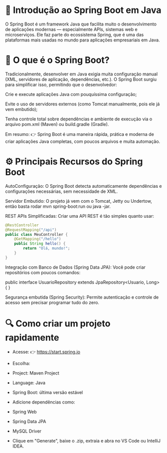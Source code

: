# 🌱 Introdução ao Spring Boot em Java

O Spring Boot é um framework Java que facilita muito o desenvolvimento de aplicações modernas — especialmente APIs, sistemas web e microserviços.
Ele faz parte do ecossistema Spring, que é uma das plataformas mais usadas no mundo para aplicações empresariais em Java.

# 🚀 O que é o Spring Boot?

Tradicionalmente, desenvolver em Java exigia muita configuração manual (XML, servidores de aplicação, dependências, etc.).
O Spring Boot surgiu para simplificar isso, permitindo que o desenvolvedor:

Crie e execute aplicações Java com pouquíssima configuração;

Evite o uso de servidores externos (como Tomcat manualmente, pois ele já vem embutido);

Tenha controle total sobre dependências e ambiente de execução via o arquivo pom.xml (Maven) ou build.gradle (Gradle).

Em resumo:
👉 Spring Boot é uma maneira rápida, prática e moderna de criar aplicações Java completas, com poucos arquivos e muita automação.

# ⚙️ Principais Recursos do Spring Boot

AutoConfiguração:
O Spring Boot detecta automaticamente dependências e configurações necessárias, sem necessidade de XML.

Servidor Embutido:
O projeto já vem com o Tomcat, Jetty ou Undertow, então basta rodar mvn spring-boot:run ou java -jar.

REST APIs Simplificadas:
Criar uma API REST é tão simples quanto usar:

```Java
@RestController
@RequestMapping("/api")
public class MeuController {
    @GetMapping("/hello")
    public String hello() {
        return "Olá, mundo!";
    }
}
```

Integração com Banco de Dados (Spring Data JPA):
Você pode criar repositórios com poucos comandos:

public interface UsuarioRepository extends JpaRepository<Usuario, Long> { }


Segurança embutida (Spring Security):
Permite autenticação e controle de acesso sem precisar programar tudo do zero.

# 🔍 Como criar um projeto rapidamente

- Acesse: 👉 https://start.spring.io

- Escolha:

- Project: Maven Project

- Language: Java

- Spring Boot: última versão estável

- Adicione dependências como:

- Spring Web

- Spring Data JPA

- MySQL Driver

- Clique em "Generate", baixe o .zip, extraia e abra no VS Code ou IntelliJ IDEA.
